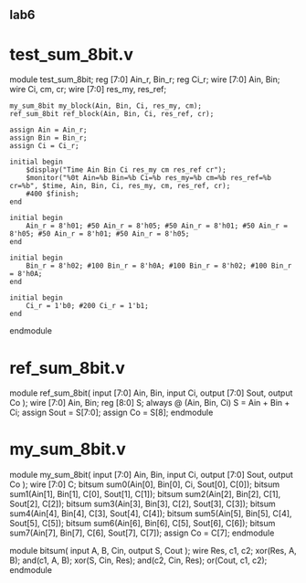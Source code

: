 ## lab6

# test_sum_8bit.v

module test_sum_8bit;
    reg [7:0] Ain_r, Bin_r;
    reg Ci_r;
    wire [7:0] Ain, Bin;
    wire Ci, cm, cr;
    wire [7:0] res_my, res_ref;

    my_sum_8bit my_block(Ain, Bin, Ci, res_my, cm);
    ref_sum_8bit ref_block(Ain, Bin, Ci, res_ref, cr);

    assign Ain = Ain_r;
    assign Bin = Bin_r;
    assign Ci = Ci_r;

    initial begin
        $display("Time Ain Bin Ci res_my cm res_ref cr");
        $monitor("%0t Ain=%b Bin=%b Ci=%b res_my=%b cm=%b res_ref=%b cr=%b", $time, Ain, Bin, Ci, res_my, cm, res_ref, cr);
        #400 $finish;
    end

    initial begin
        Ain_r = 8'h01; #50 Ain_r = 8'h05; #50 Ain_r = 8'h01; #50 Ain_r = 8'h05; #50 Ain_r = 8'h01; #50 Ain_r = 8'h05;
    end

    initial begin
        Bin_r = 8'h02; #100 Bin_r = 8'h0A; #100 Bin_r = 8'h02; #100 Bin_r = 8'h0A;
    end

    initial begin
        Ci_r = 1'b0; #200 Ci_r = 1'b1;
    end
endmodule

# ref_sum_8bit.v

module ref_sum_8bit(
    input [7:0] Ain, Bin,
    input Ci,
    output [7:0] Sout,
    output Co
);
    wire [7:0] Ain, Bin;
    reg [8:0] S;
    always @ (Ain, Bin, Ci)
        S = Ain + Bin + Ci;
    assign Sout = S[7:0];
    assign Co = S[8];
endmodule

# my_sum_8bit.v

module my_sum_8bit(
    input [7:0] Ain, Bin,
    input Ci,
    output [7:0] Sout,
    output Co
);
    wire [7:0] C;
    bitsum sum0(Ain[0], Bin[0], Ci, Sout[0], C[0]);
    bitsum sum1(Ain[1], Bin[1], C[0], Sout[1], C[1]);
    bitsum sum2(Ain[2], Bin[2], C[1], Sout[2], C[2]);
    bitsum sum3(Ain[3], Bin[3], C[2], Sout[3], C[3]);
    bitsum sum4(Ain[4], Bin[4], C[3], Sout[4], C[4]);
    bitsum sum5(Ain[5], Bin[5], C[4], Sout[5], C[5]);
    bitsum sum6(Ain[6], Bin[6], C[5], Sout[6], C[6]);
    bitsum sum7(Ain[7], Bin[7], C[6], Sout[7], C[7]);
    assign Co = C[7];
endmodule

module bitsum(
    input A, B, Cin,
    output S, Cout
);
    wire Res, c1, c2;
    xor(Res, A, B);
    and(c1, A, B);
    xor(S, Cin, Res);
    and(c2, Cin, Res);
    or(Cout, c1, c2);
endmodule

